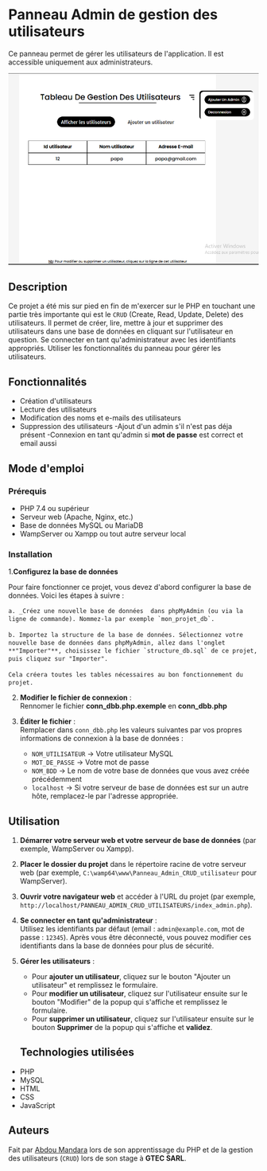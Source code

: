 # Panneau Admin de gestion des utilisateurs

Ce panneau permet de gérer les utilisateurs de l'application. Il est accessible uniquement aux administrateurs.

![Aperçu de l'application](photo_app.png)

## Description

Ce projet a été mis sur pied en fin de m'exercer sur le PHP en touchant une partie très importante qui est le ```CRUD``` (Create, Read, Update, Delete) des utilisateurs. Il permet de créer, lire, mettre à jour et supprimer des utilisateurs dans une base de données en cliquant sur l'utilisateur en question.
Se connecter en tant qu'administrateur avec les identifiants appropriés.
Utiliser les fonctionnalités du panneau pour gérer les utilisateurs.

## Fonctionnalités

- Création d'utilisateurs
- Lecture des utilisateurs
- Modification des noms et e-mails des utilisateurs
- Suppression des utilisateurs
-Ajout d'un admin s'il n'est pas déja présent
-Connexion en tant qu'admin si __mot de passe__ est correct et email aussi

## Mode d'emploi

### Prérequis

- PHP 7.4 ou supérieur
- Serveur web (Apache, Nginx, etc.)
- Base de données MySQL ou MariaDB
- WampServer ou Xampp ou tout autre serveur local

### Installation

1.__Configurez la base de données__

Pour faire fonctionner ce projet, vous devez d'abord configurer la base de données. Voici les étapes à suivre :

    a. _Créez une nouvelle base de données  dans phpMyAdmin (ou via la ligne de commande). Nommez-la par exemple `mon_projet_db`.

    b. Importez la structure de la base de données. Sélectionnez votre nouvelle base de données dans phpMyAdmin, allez dans l'onglet **"Importer"**, choisissez le fichier `structure_db.sql` de ce projet, puis cliquez sur "Importer".

    Cela créera toutes les tables nécessaires au bon fonctionnement du projet.

2. __Modifier le fichier de connexion__ :  
   Rennomer le fichier __conn_dbb.php.exemple__ en __conn_dbb.php__

1. __Éditer le fichier__ :  
   Remplacer dans `conn_dbb.php` les valeurs suivantes par vos propres informations de connexion à la base de données :  
   - `NOM_UTILISATEUR` → Votre utilisateur MySQL  
   - `MOT_DE_PASSE` → Votre mot de passe  
   - `NOM_BDD` → Le nom de votre base de données que vous avez créée précédemment
   - `localhost` → Si votre serveur de base de données est sur un autre hôte, remplacez-le par l'adresse appropriée.

## Utilisation

1. __Démarrer votre serveur web et votre serveur de base de données__ (par exemple, WampServer ou Xampp).
2. __Placer le dossier du projet__ dans le répertoire racine de votre serveur web (par exemple, `C:\wamp64\www\Panneau_Admin_CRUD_utilisateur` pour WampServer).
3. __Ouvrir votre navigateur web__ et accéder à l'URL du projet (par exemple, `http://localhost/PANNEAU_ADMIN_CRUD_UTILISATEURS/index_admin.php`).
4. __Se connecter en tant qu'administrateur__ :  
   Utilisez les identifiants par défaut (email : `admin@example.com`, mot de passe : `12345`). Après vous être déconnecté, vous pouvez modifier ces identifiants dans la base de données pour plus de sécurité.
5. __Gérer les utilisateurs__ :
   - Pour __ajouter un utilisateur__, cliquez sur le bouton "Ajouter un utilisateur" et remplissez le formulaire.
   - Pour __modifier un utilisateur__, cliquez sur l'utilisateur ensuite sur le bouton "Modifier" de la popup qui s'affiche et remplissez le formulaire.
   - Pour __supprimer un utilisateur__, cliquez sur l'utilisateur ensuite sur le bouton __Supprimer__ de la popup qui s'affiche et __validez__.

   ## Technologies utilisées

- PHP
- MySQL
- HTML
- CSS
- JavaScript

## Auteurs

Fait par [Abdou Mandara](https://github.com/AbdouMandara) lors de son apprentissage du PHP et de la gestion des utilisateurs (```CRUD```) lors de son stage à __GTEC SARL__.
